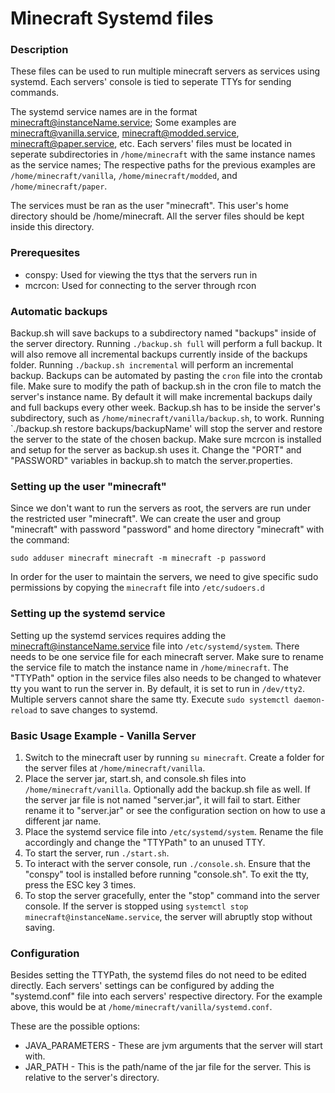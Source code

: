 # Minecraft Systemd files

### Description
These files can be used to run multiple minecraft servers as services using systemd. Each servers' console is tied to seperate TTYs for sending commands.

The systemd service names are in the format minecraft@instanceName.service; Some examples are minecraft@vanilla.service, minecraft@modded.service, minecraft@paper.service, etc. Each servers' files must be located in seperate subdirectories in `/home/minecraft` with the same instance names as the service names; The respective paths for the previous examples are `/home/minecraft/vanilla`, `/home/minecraft/modded`, and `/home/minecraft/paper`.

The services must be ran as the user "minecraft".  This user's home directory should be /home/minecraft.  All the server files should be kept inside this directory.

### Prerequesites
- conspy: Used for viewing the ttys that the servers run in
- mcrcon: Used for connecting to the server through rcon

### Automatic backups
Backup.sh will save backups to a subdirectory named "backups" inside of the server directory. Running `./backup.sh full` will perform a full backup. It will also remove all incremental backups currently inside of the backups folder. Running `./backup.sh incremental` will perform an incremental backup. Backups can be automated by pasting the `cron` file into the crontab file. Make sure to modify the path of backup.sh in the cron file to match the server's instance name. By default it will make incremental backups daily and full backups every other week. Backup.sh has to be inside the server's subdirectory, such as `/home/minecraft/vanilla/backup.sh`, to work. Running `./backup.sh restore backups/backupName' will stop the server and restore the server to the state of the chosen backup. Make sure mcrcon is installed and setup for the server as backup.sh uses it. Change the "PORT" and "PASSWORD" variables in backup.sh to match the server.properties.

### Setting up the user "minecraft"
Since we don't want to run the servers as root, the servers are run under the restricted user "minecraft". We can create the user and group "minecraft" with password "password" and home directory "minecraft" with the command:

`sudo adduser minecraft minecraft -m minecraft -p password`

In order for the user to maintain the servers, we need to give specific sudo permissions by copying the `minecraft` file into `/etc/sudoers.d`

### Setting up the systemd service
Setting up the systemd services requires adding the minecraft@instanceName.service file into `/etc/systemd/system`. There needs to be one service file for each minecraft server. Make sure to rename the service file to match the instance name in `/home/minecraft`. The "TTYPath" option in the service files also needs to be changed to whatever tty you want to run the server in. By default, it is set to run in `/dev/tty2`. Multiple servers cannot share the same tty. Execute `sudo systemctl daemon-reload` to save changes to systemd.

### Basic Usage Example - Vanilla Server
1. Switch to the minecraft user by running `su minecraft`. Create a folder for the server files at `/home/minecraft/vanilla`.
1. Place the server jar, start.sh, and console.sh files into `/home/minecraft/vanilla`. Optionally add the backup.sh file as well. If the server jar file is not named "server.jar", it will fail to start. Either rename it to "server.jar" or see the configuration section on how to use a different jar name. 
1. Place the systemd service file into `/etc/systemd/system`. Rename the file accordingly and change the "TTYPath" to an unused TTY.
1. To start the server, run `./start.sh`.
1. To interact with the server console, run `./console.sh`. Ensure that the "conspy" tool is installed before running "console.sh". To exit the tty, press the ESC key 3 times.
1. To stop the server gracefully, enter the "stop" command into the server console. If the server is stopped using `systemctl stop minecraft@instanceName.service`, the server will abruptly stop without saving.

### Configuration
Besides setting the TTYPath, the systemd files do not need to be edited directly. Each servers' settings can be configured by adding the "systemd.conf" file into each servers' respective directory. For the example above, this would be at `/home/minecraft/vanilla/systemd.conf`.

These are the possible options:
- JAVA_PARAMETERS - These are jvm arguments that the server will start with.
- JAR_PATH - This is the path/name of the jar file for the server. This is relative to the server's directory.



